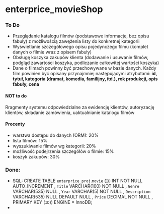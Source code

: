 # enterprice_movieShop

### To Do
- Przeglądanie katalogu filmów (podstawowe informacje, bez opisu fabuły)
z możliwością zawężenia listy do konkretnej kategorii
- Wyświetlanie szczegółowego opisu pojedynczego filmu (komplet danych o filmie
wraz z opisem fabuły)
- Obsługę koszyka zakupów klienta (dodawanie i usuwanie filmów, podgląd zawartości
koszyka, podliczanie całkowitej wartości koszyka)
- Dane o filmach powinny być przechowywane w bazie danych. Każdy film powinien być
opisany przynajmniej następującymi atrybutami: **id, tytuł, kategoria (dramat, komedia,
familijny, itd.), rok produkcji, opis fabuły, cena**

#### **NOT** to do 
Rragmenty systemu odpowiedzialne za ewidencję klientów,
autoryzację klientów, składanie zamówienia, uaktualnianie katalogu filmów

#### Procenty
- warstwa dostępu do danych (ORM): 20%
- lista filmów: 15%
- wyszukiwanie filmów wg kategorii: 20%
- możliwość podejrzenia szczegółów o filmie: 15%
- koszyk zakupów: 30%



### Done:
- SQL: CREATE TABLE `enterprice_proj`.`movie` (`ID` INT NOT NULL AUTO_INCREMENT , `Title` VARCHAR(100) NOT NULL , `Genre` VARCHAR(535) NULL , `Year` VARCHAR(5) NOT NULL , `Description` VARCHAR(535) NULL DEFAULT NULL , `Price` DECIMAL NOT NULL , PRIMARY KEY (`ID`)) ENGINE = InnoDB; 
- 